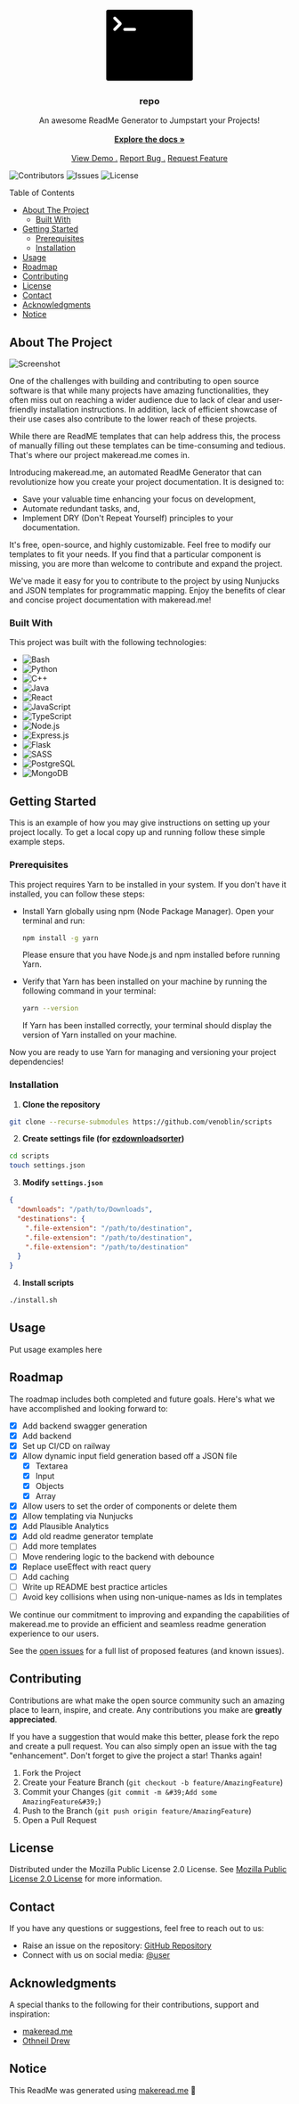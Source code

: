 <br/>
<div align="center">
<a href="https://github.com/user/repo">
<img src=".project-images/project-logo.png" alt="Logo" height="128px">
</a>
<h3 align="center">repo</h3>
<p align="center">
An awesome ReadMe Generator to Jumpstart your Projects!
<br/>
<br/>
<a href="https://github.com/user/repo/wiki"><strong>Explore the docs »</strong></a>
<br/>
<br/>
<a href="https://www.repo.com">View Demo .</a>  
<a href="https://github.com/user/repo/issues/new?labels=bug&amp;template=bug_report.md">Report Bug .</a>
<a href="https://github.com/user/repo/issues/new?labels=enhancement&amp;&template=feature_request.md">Request Feature</a>
</p>
</div>

![Contributors](https://img.shields.io/github/contributors/user/repo?color=dark-green) ![Issues](https://img.shields.io/github/issues/user/repo) ![License](https://img.shields.io/github/license/user/repo)

Table of Contents

- [About The Project](#about-the-project)
  - [Built With](#built-with)
- [Getting Started](#getting-started)
  - [Prerequisites](#prerequisites)
  - [Installation](#installation)
- [Usage](#usage)
- [Roadmap](#roadmap)
- [Contributing](#contributing)
- [License](#license)
- [Contact](#contact)
- [Acknowledgments](#acknowledgments)
- [Notice](#notice)

## About The Project
![Screenshot](images/demo.gif)

One of the challenges with building and contributing to open source software is that while many projects have amazing functionalities, they often miss out on reaching a wider audience due to lack of clear and user-friendly installation instructions. In addition, lack of efficient showcase of their use cases also contribute to the lower reach of these projects.

While there are ReadME templates that can help address this, the process of manually filling out these templates can be time-consuming and tedious. That&#39;s where our project makeread.me comes in.

Introducing makeread.me, an automated ReadMe Generator that can revolutionize how you create your project documentation. It is designed to:

- Save your valuable time enhancing your focus on development,
- Automate redundant tasks, and,
- Implement DRY (Don&#39;t Repeat Yourself) principles to your documentation.

It&#39;s free, open-source, and highly customizable. Feel free to modify our templates to fit your needs. If you find that a particular component is missing, you are more than welcome to contribute and expand the project.

We&#39;ve made it easy for you to contribute to the project by using Nunjucks and JSON templates for programmatic mapping. Enjoy the benefits of clear and concise project documentation with makeread.me!

### Built With
This project was built with the following technologies:
- <img src="https://img.shields.io/badge/Bash-4EAA25?logo=gnubash&logoColor=fff" alt="Bash" />
- <img src="https://img.shields.io/badge/Python-3776AB?logo=python&logoColor=fff" alt="Python" />
- <img src="https://img.shields.io/badge/C++-%2300599C.svg?logo=c%2B%2B&logoColor=white" alt="C++" />
- <img src="https://img.shields.io/badge/Java-%23ED8B00.svg?logo=openjdk&logoColor=white" alt="Java" />
- <img src="https://img.shields.io/badge/React-%2320232a.svg?logo=react&logoColor=%2361DAFB" alt="React" />
- <img src="https://img.shields.io/badge/JavaScript-F7DF1E?logo=javascript&logoColor=000" alt="JavaScript" />
- <img src="https://img.shields.io/badge/TypeScript-3178C6?logo=typescript&logoColor=fff" alt="TypeScript" />
- <img src="https://img.shields.io/badge/Node.js-6DA55F?logo=node.js&logoColor=white" alt="Node.js" />
- <img src="https://img.shields.io/badge/Express.js-%23404d59.svg?logo=express&logoColor=%2361DAFB" alt="Express.js" />
- <img src="https://img.shields.io/badge/Flask-000?logo=flask&logoColor=fff" alt="Flask" />
- <img src="https://img.shields.io/badge/Sass-C69?logo=sass&logoColor=fff" alt="SASS" />
- <img src="https://img.shields.io/badge/Postgres-%23316192.svg?logo=postgresql&logoColor=white" alt="PostgreSQL" />
- <img src="https://img.shields.io/badge/MongoDB-%234ea94b.svg?logo=mongodb&logoColor=white" alt="MongoDB" />

## Getting Started
This is an example of how you may give instructions on setting up your project locally.
To get a local copy up and running follow these simple example steps.

### Prerequisites
This project requires Yarn to be installed in your system. If you don&#39;t have it installed, you can follow these steps:

- Install Yarn globally using npm (Node Package Manager). Open your terminal and run:

  ```sh
  npm install -g yarn
  ```

  Please ensure that you have Node.js and npm installed before running Yarn.

- Verify that Yarn has been installed on your machine by running the following command in your terminal:

  ```sh
  yarn --version
  ```

  If Yarn has been installed correctly, your terminal should display the version of Yarn installed on your machine.

Now you are ready to use Yarn for managing and versioning your project dependencies!

### Installation
1. **Clone the repository** 
  ```sh
  git clone --recurse-submodules https://github.com/venoblin/scripts
  ```

2. **Create settings file (for [ezdownloadsorter](https://github.com/venoblin/download-file-sorter))**
  ```sh
  cd scripts
  touch settings.json
  ```

3. **Modify `settings.json`** 
  ```json
  {
    "downloads": "/path/to/Downloads",
    "destinations": {
      ".file-extension": "/path/to/destination",
      ".file-extension": "/path/to/destination",
      ".file-extension": "/path/to/destination"
    }
  }
  ```

4. **Install scripts** 
  ```sh
  ./install.sh
  ```

## Usage
Put usage examples here

## Roadmap
The roadmap includes both completed and future goals. Here&#39;s what we have accomplished and looking forward to:

- [x] Add backend swagger generation
- [x] Add backend
- [x] Set up CI/CD on railway
- [x] Allow dynamic input field generation based off a JSON file
  - [x] Textarea
  - [x] Input
  - [x] Objects
  - [x] Array
- [x] Allow users to set the order of components or delete them
- [x] Allow templating via Nunjucks
- [x] Add Plausible Analytics
- [x] Add old readme generator template
- [ ] Add more templates
- [ ] Move rendering logic to the backend with debounce
- [x] Replace useEffect with react query
- [ ] Add caching
- [ ] Write up README best practice articles
- [ ] Avoid key collisions when using non-unique-names as Ids in templates

We continue our commitment to improving and expanding the capabilities of makeread.me to provide an efficient and seamless readme generation experience to our users.

See the [open issues](https://github.com/user/repo/issues) for a full list of proposed features (and known issues).

## Contributing
Contributions are what make the open source community such an amazing place to learn, inspire, and create. Any contributions you make are **greatly appreciated**.

If you have a suggestion that would make this better, please fork the repo and create a pull request. You can also simply open an issue with the tag &quot;enhancement&quot;.
Don&#39;t forget to give the project a star! Thanks again!

1. Fork the Project
2. Create your Feature Branch (`git checkout -b feature/AmazingFeature`)
3. Commit your Changes (`git commit -m &#39;Add some AmazingFeature&#39;`)
4. Push to the Branch (`git push origin feature/AmazingFeature`)
5. Open a Pull Request

## License
Distributed under the Mozilla Public License 2.0 License. See [Mozilla Public License 2.0 License](https://github.com/user/repo/LICENSE.md) for more information.

## Contact
If you have any questions or suggestions, feel free to reach out to us:

- Raise an issue on the repository: [GitHub Repository](https://github.com/user/repo)
- Connect with us on social media: [@user](https://socialmedia.com/user)

## Acknowledgments
A special thanks to the following for their contributions, support and inspiration:

- [makeread.me](https://github.com/ShaanCoding/makeread.me)
- [Othneil Drew](https://github.com/othneildrew/Best-README-Template)

## Notice
This ReadMe was generated using [makeread.me](https://www.makeread.me/) 🚀